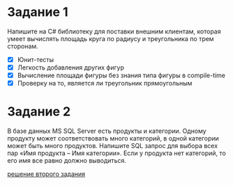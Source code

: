 # Задание 1

Напишите на C# библиотеку для поставки внешним клиентам, которая умеет вычислять площадь круга по радиусу и треугольника по трем сторонам.
- [X] Юнит-тесты
- [X] Легкость добавления других фигур
- [X] Вычисление площади фигуры без знания типа фигуры в compile-time
- [X] Проверку на то, является ли треугольник прямоугольным 

# Задание 2

В базе данных MS SQL Server есть продукты и категории. Одному продукту может соответствовать много категорий, в одной категории может быть много продуктов. Напишите SQL запрос для выбора всех пар «Имя продукта – Имя категории». Если у продукта нет категорий, то его имя все равно должно выводиться.

[решение второго задания](https://github.com/vecherochek/mindbox/blob/master/sql-task/task.sql)
